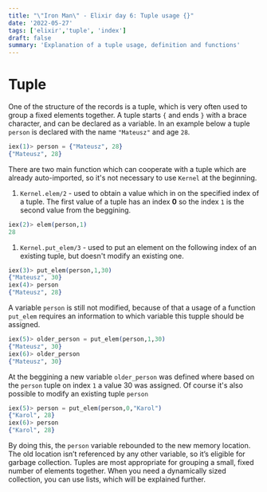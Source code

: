 ```yaml
---
title: "\"Iron Man\" - Elixir day 6: Tuple usage {}" 
date: '2022-05-27'
tags: ['elixir','tuple', 'index']
draft: false
summary: 'Explanation of a tuple usage, definition and functions'
---
```

# Tuple
One of the structure of the records is a tuple, which is very often used to group a fixed elements together. A tuple starts `{` and ends `}` with a brace character, and can be declared as a variable. In an example below a tuple `person` is declared with the name `"Mateusz"` and age `28`. 
```elixir
iex(1)> person = {"Mateusz", 28}
{"Mateusz", 28}
```
There are two main function which can cooperate with a tuple which are already auto-imported, so it's not necessary to use `Kernel` at the beginning.
1. `Kernel.elem/2` - used to obtain a value which in on the specified index of a tuple. The first value of a tuple has an index **0** so the index `1` is the second value from the beggining.
```elixir
iex(2)> elem(person,1) 
28
```
1. `Kernel.put_elem/3` - used to put an element on the following index of an existing tuple, but doesn't modify an existing one.
```elixir
iex(3)> put_elem(person,1,30)
{"Mateusz", 30} 
iex(4)> person
{"Mateusz", 28}
```
A variable `person` is still not modified, because of that a usage of a function `put_elem` requires an information to which variable this tupple should be assigned.
```elixir
iex(5)> older_person = put_elem(person,1,30)
{"Mateusz", 30} 
iex(6)> older_person                        
{"Mateusz", 30} 
```
At the beggining a new variable `older_person` was defined where based on the `person` tuple on index `1` a value 30 was assigned. Of course it's also possible to modify an existing tuple `person` 
```elixir
iex(5)> person = put_elem(person,0,"Karol")
{"Karol", 28} 
iex(6)> person                        
{"Karol", 28} 
```
By doing this, the `person` variable rebounded to the new memory location. The old location isn’t referenced by any other variable, so it’s eligible for garbage collection. Tuples are most appropriate for grouping a small, fixed number of elements together. When you need a dynamically sized collection, you can use lists, which will be explained further.
